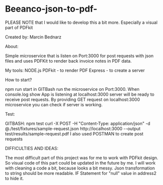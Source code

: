 # Beeanco-json-to-pdf-
PLEASE NOTE that I would like to develop this a bit more. Especially a visual part of PDFkit

Created by: Marcin Bednarz

About: 

Simple microservice that is listen on Port:3000 for post requests with json files and uses PDFKit to render back invoice notes in PDF data. 

My tools: 
NODE.js 
PDFkit - to render PDF 
Express - to create a server

How to start?

npm run start in GITBash run the microservice on Port:3000.
When console.log show App is listening at localhost:3000 server will be ready to receive post requests. By providing GET request on localhost:3000 microservice you can check if server is working.

Test: 

GITBASH: 
npm test curl -X POST -H "Content-Type: application/json" -d @./test/fixtures/sample-request.json http://localhost:3000 --output test/results/sample-request.pdf
I also used POSTMAN to create post requests

DIFFICULTIES AND IDEAS:

The most difficult part of this project was for me to work with PDFkit design. So visual code of this part could be updated in the future by me.
I will work with cleaning a code a bit, because looks a bit messy. Json transformation to string should be more readable.
IF Statement for "null" value in address2 to hide it.
